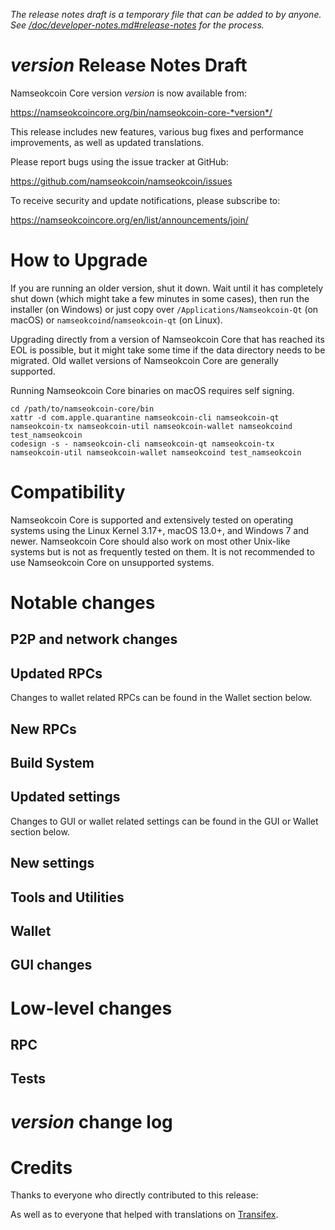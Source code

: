 *The release notes draft is a temporary file that can be added to by anyone. See
[/doc/developer-notes.md#release-notes](/doc/developer-notes.md#release-notes)
for the process.*

*version* Release Notes Draft
===============================

Namseokcoin Core version *version* is now available from:

  <https://namseokcoincore.org/bin/namseokcoin-core-*version*/>

This release includes new features, various bug fixes and performance
improvements, as well as updated translations.

Please report bugs using the issue tracker at GitHub:

  <https://github.com/namseokcoin/namseokcoin/issues>

To receive security and update notifications, please subscribe to:

  <https://namseokcoincore.org/en/list/announcements/join/>

How to Upgrade
==============

If you are running an older version, shut it down. Wait until it has completely
shut down (which might take a few minutes in some cases), then run the
installer (on Windows) or just copy over `/Applications/Namseokcoin-Qt` (on macOS)
or `namseokcoind`/`namseokcoin-qt` (on Linux).

Upgrading directly from a version of Namseokcoin Core that has reached its EOL is
possible, but it might take some time if the data directory needs to be migrated. Old
wallet versions of Namseokcoin Core are generally supported.

Running Namseokcoin Core binaries on macOS requires self signing.
```
cd /path/to/namseokcoin-core/bin
xattr -d com.apple.quarantine namseokcoin-cli namseokcoin-qt namseokcoin-tx namseokcoin-util namseokcoin-wallet namseokcoind test_namseokcoin
codesign -s - namseokcoin-cli namseokcoin-qt namseokcoin-tx namseokcoin-util namseokcoin-wallet namseokcoind test_namseokcoin
```

Compatibility
==============

Namseokcoin Core is supported and extensively tested on operating systems
using the Linux Kernel 3.17+, macOS 13.0+, and Windows 7 and newer. Namseokcoin
Core should also work on most other Unix-like systems but is not as
frequently tested on them. It is not recommended to use Namseokcoin Core on
unsupported systems.

Notable changes
===============

P2P and network changes
-----------------------

Updated RPCs
------------


Changes to wallet related RPCs can be found in the Wallet section below.

New RPCs
--------

Build System
------------

Updated settings
----------------


Changes to GUI or wallet related settings can be found in the GUI or Wallet section below.

New settings
------------

Tools and Utilities
-------------------

Wallet
------

GUI changes
-----------

Low-level changes
=================

RPC
---

Tests
-----

*version* change log
====================

Credits
=======

Thanks to everyone who directly contributed to this release:


As well as to everyone that helped with translations on
[Transifex](https://www.transifex.com/namseokcoin/namseokcoin/).
